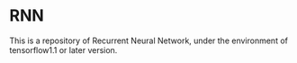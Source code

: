 # RNN
This is a repository of Recurrent Neural Network, under the environment of tensorflow1.1 or later version.
